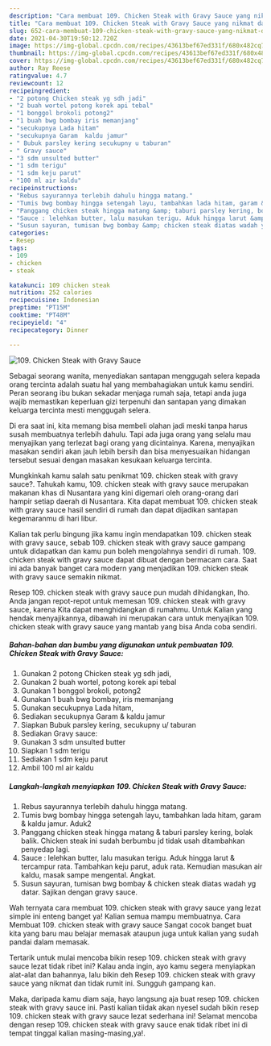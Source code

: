 ```yaml
---
description: "Cara membuat 109. Chicken Steak with Gravy Sauce yang nikmat dan Mudah Dibuat"
title: "Cara membuat 109. Chicken Steak with Gravy Sauce yang nikmat dan Mudah Dibuat"
slug: 652-cara-membuat-109-chicken-steak-with-gravy-sauce-yang-nikmat-dan-mudah-dibuat
date: 2021-04-30T19:50:12.720Z
image: https://img-global.cpcdn.com/recipes/43613bef67ed331f/680x482cq70/109-chicken-steak-with-gravy-sauce-foto-resep-utama.jpg
thumbnail: https://img-global.cpcdn.com/recipes/43613bef67ed331f/680x482cq70/109-chicken-steak-with-gravy-sauce-foto-resep-utama.jpg
cover: https://img-global.cpcdn.com/recipes/43613bef67ed331f/680x482cq70/109-chicken-steak-with-gravy-sauce-foto-resep-utama.jpg
author: Ray Reese
ratingvalue: 4.7
reviewcount: 12
recipeingredient:
- "2 potong Chicken steak yg sdh jadi"
- "2 buah wortel potong korek api tebal"
- "1 bonggol brokoli potong2"
- "1 buah bwg bombay iris memanjang"
- "secukupnya Lada hitam"
- "secukupnya Garam  kaldu jamur"
- " Bubuk parsley kering secukupny u taburan"
- " Gravy sauce"
- "3 sdm unsulted butter"
- "1 sdm terigu"
- "1 sdm keju parut"
- "100 ml air kaldu"
recipeinstructions:
- "Rebus sayurannya terlebih dahulu hingga matang."
- "Tumis bwg bombay hingga setengah layu, tambahkan lada hitam, garam &amp; kaldu jamur. Aduk2"
- "Panggang chicken steak hingga matang &amp; taburi parsley kering, bolak balik. Chicken steak ini sudah berbumbu jd tidak usah ditambahkan penyedap lagi."
- "Sauce : lelehkan butter, lalu masukan terigu. Aduk hingga larut &amp; tercampur rata. Tambahkan keju parut, aduk rata. Kemudian masukan air kaldu, masak sampe mengental. Angkat."
- "Susun sayuran, tumisan bwg bombay &amp; chicken steak diatas wadah yg datar. Sajikan dengan gravy sauce."
categories:
- Resep
tags:
- 109
- chicken
- steak

katakunci: 109 chicken steak 
nutrition: 252 calories
recipecuisine: Indonesian
preptime: "PT15M"
cooktime: "PT48M"
recipeyield: "4"
recipecategory: Dinner

---
```



![109. Chicken Steak with Gravy Sauce](https://img-global.cpcdn.com/recipes/43613bef67ed331f/680x482cq70/109-chicken-steak-with-gravy-sauce-foto-resep-utama.jpg)

Sebagai seorang wanita, menyediakan santapan menggugah selera kepada orang tercinta adalah suatu hal yang membahagiakan untuk kamu sendiri. Peran seorang ibu bukan sekadar menjaga rumah saja, tetapi anda juga wajib memastikan keperluan gizi terpenuhi dan santapan yang dimakan keluarga tercinta mesti menggugah selera.

Di era  saat ini, kita memang bisa membeli olahan jadi meski tanpa harus susah membuatnya terlebih dahulu. Tapi ada juga orang yang selalu mau menyajikan yang terlezat bagi orang yang dicintainya. Karena, menyajikan masakan sendiri akan jauh lebih bersih dan bisa menyesuaikan hidangan tersebut sesuai dengan masakan kesukaan keluarga tercinta. 



Mungkinkah kamu salah satu penikmat 109. chicken steak with gravy sauce?. Tahukah kamu, 109. chicken steak with gravy sauce merupakan makanan khas di Nusantara yang kini digemari oleh orang-orang dari hampir setiap daerah di Nusantara. Kita dapat membuat 109. chicken steak with gravy sauce hasil sendiri di rumah dan dapat dijadikan santapan kegemaranmu di hari libur.

Kalian tak perlu bingung jika kamu ingin mendapatkan 109. chicken steak with gravy sauce, sebab 109. chicken steak with gravy sauce gampang untuk didapatkan dan kamu pun boleh mengolahnya sendiri di rumah. 109. chicken steak with gravy sauce dapat dibuat dengan bermacam cara. Saat ini ada banyak banget cara modern yang menjadikan 109. chicken steak with gravy sauce semakin nikmat.

Resep 109. chicken steak with gravy sauce pun mudah dihidangkan, lho. Anda jangan repot-repot untuk memesan 109. chicken steak with gravy sauce, karena Kita dapat menghidangkan di rumahmu. Untuk Kalian yang hendak menyajikannya, dibawah ini merupakan cara untuk menyajikan 109. chicken steak with gravy sauce yang mantab yang bisa Anda coba sendiri.

<!--inarticleads1-->

##### Bahan-bahan dan bumbu yang digunakan untuk pembuatan 109. Chicken Steak with Gravy Sauce:

1. Gunakan 2 potong Chicken steak yg sdh jadi,
1. Gunakan 2 buah wortel, potong korek api tebal
1. Gunakan 1 bonggol brokoli, potong2
1. Gunakan 1 buah bwg bombay, iris memanjang
1. Gunakan secukupnya Lada hitam,
1. Sediakan secukupnya Garam &amp; kaldu jamur
1. Siapkan  Bubuk parsley kering, secukupny u/ taburan
1. Sediakan  Gravy sauce:
1. Gunakan 3 sdm unsulted butter
1. Siapkan 1 sdm terigu
1. Sediakan 1 sdm keju parut
1. Ambil 100 ml air kaldu




<!--inarticleads2-->

##### Langkah-langkah menyiapkan 109. Chicken Steak with Gravy Sauce:

1. Rebus sayurannya terlebih dahulu hingga matang.
1. Tumis bwg bombay hingga setengah layu, tambahkan lada hitam, garam &amp; kaldu jamur. Aduk2
1. Panggang chicken steak hingga matang &amp; taburi parsley kering, bolak balik. Chicken steak ini sudah berbumbu jd tidak usah ditambahkan penyedap lagi.
1. Sauce : lelehkan butter, lalu masukan terigu. Aduk hingga larut &amp; tercampur rata. Tambahkan keju parut, aduk rata. Kemudian masukan air kaldu, masak sampe mengental. Angkat.
1. Susun sayuran, tumisan bwg bombay &amp; chicken steak diatas wadah yg datar. Sajikan dengan gravy sauce.




Wah ternyata cara membuat 109. chicken steak with gravy sauce yang lezat simple ini enteng banget ya! Kalian semua mampu membuatnya. Cara Membuat 109. chicken steak with gravy sauce Sangat cocok banget buat kita yang baru mau belajar memasak ataupun juga untuk kalian yang sudah pandai dalam memasak.

Tertarik untuk mulai mencoba bikin resep 109. chicken steak with gravy sauce lezat tidak ribet ini? Kalau anda ingin, ayo kamu segera menyiapkan alat-alat dan bahannya, lalu bikin deh Resep 109. chicken steak with gravy sauce yang nikmat dan tidak rumit ini. Sungguh gampang kan. 

Maka, daripada kamu diam saja, hayo langsung aja buat resep 109. chicken steak with gravy sauce ini. Pasti kalian tiidak akan nyesel sudah bikin resep 109. chicken steak with gravy sauce lezat sederhana ini! Selamat mencoba dengan resep 109. chicken steak with gravy sauce enak tidak ribet ini di tempat tinggal kalian masing-masing,ya!.

